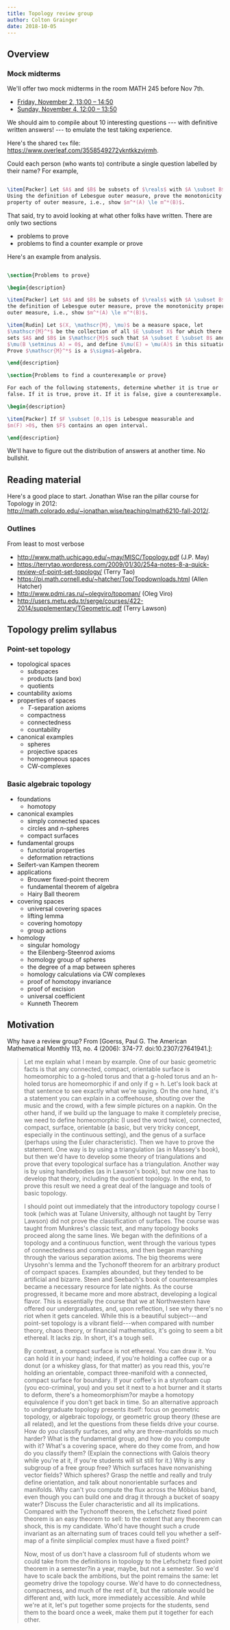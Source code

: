 ```yaml
---
title: Topology review group
author: Colton Grainger
date: 2018-10-05
---
```


## Overview

### Mock midterms

We'll offer two mock midterms in the room MATH 245 before Nov 7th.

- [Friday, November 2, 13:00 – 14:50](https://calendar.google.com/event?action=TEMPLATE&tmeid=MDAwcTltN20zOW9rbzFqcGRwbGpxcThtcjYgY29ncjQ2NDNAY29sb3JhZG8uZWR1&tmsrc=cogr4643%40colorado.edu)
- [Sunday, November 4, 12:00 – 13:50](https://calendar.google.com/event?action=TEMPLATE&tmeid=NXBiMmx1bGVlY291bWIwZm85ajllbmJtY2MgY29ncjQ2NDNAY29sb3JhZG8uZWR1&tmsrc=cogr4643%40colorado.edu)

We should aim to compile about 10 interesting questions --- with definitive written answers! --- to emulate the test taking experience. 

Here's the shared `tex` file: <https://www.overleaf.com/3558549272ykntkkzvjrmh>.

Could each person (who wants to) contribute a single question labelled by their name? For example,

```latex

\item[Packer] Let $A$ and $B$ be subsets of $\reals$ with $A \subset B$.
Using the definition of Lebesgue outer measure, prove the monotonicity
property of outer measure, i.e., show $m^*(A) \le m^*(B)$.

```

That said, try to avoid looking at what other folks have written. There are only two sections

- problems to prove
- problems to find a counter example or prove

Here's an example from analysis.

```latex

\section{Problems to prove}

\begin{description}

\item[Packer] Let $A$ and $B$ be subsets of $\reals$ with $A \subset B$. Using
the definition of Lebesgue outer measure, prove the monotonicity property of
outer measure, i.e., show $m^*(A) \le m^*(B)$. 

\item[Rudin] Let $(X, \mathscr{M}, \mu)$ be a measure space, let
$\mathscr{M}^*$ be the collection of all $E \subset X$ for which there exist
sets $A$ and $B$ in $\mathscr{M}$ such that $A \subset E \subset B$ and 
$\mu(B \setminus A) = 0$, and define $\mu(E) = \mu(A)$ in this situation. 
Prove $\mathscr{M}^*$ is a $\sigma$-algebra.

\end{description}

\section{Problems to find a counterexample or prove}

For each of the following statements, determine whether it is true or
false. If it is true, prove it. If it is false, give a counterexample.

\begin{description}

\item[Packer] If $F \subset [0,1]$ is Lebesgue measurable and 
$m(F) >0$, then $F$ contains an open interval.

\end{description}
```

We'll have to figure out the distribution of answers at another time. No bullshit.

## Reading material

Here's a good place to start. Jonathan Wise ran the pillar course for Topology in 2012: <http://math.colorado.edu/~jonathan.wise/teaching/math6210-fall-2012/>.

### Outlines

From least to most verbose

- <http://www.math.uchicago.edu/~may/MISC/Topology.pdf> (J.P. May)
- <https://terrytao.wordpress.com/2009/01/30/254a-notes-8-a-quick-review-of-point-set-topology/> (Terry Tao)
- <https://pi.math.cornell.edu/~hatcher/Top/Topdownloads.html> (Allen Hatcher)
- <http://www.pdmi.ras.ru/~olegviro/topoman/> (Oleg Viro)
- <http://users.metu.edu.tr/serge/courses/422-2014/supplementary/TGeometric.pdf> (Terry Lawson)

## Topology prelim syllabus

### Point-set topology

- topological spaces
    - subspaces
    - products (and box)
    - quotients
- countability axioms
- properties of spaces
    - $T$-separation axioms
    - compactness
    - connectedness
    - countability
- canonical examples
    - spheres
    - projective spaces
    - homogeneous spaces
    - CW-complexes

### Basic algebraic topology

- foundations
    - homotopy
- canonical examples
    - simply connected spaces
    - circles and $n$-spheres
    - compact surfaces
- fundamental groups
    - functorial properties
    - deformation retractions
- Seifert-van Kampen theorem
- applications
    - Brouwer fixed-point theorem
    - fundamental theorem of algebra
    - Hairy Ball theorem
- covering spaces
    - universal covering spaces
    - lifting lemma
    - covering homotopy
    - group actions
- homology
    - singular homology
    - the Eilenberg-Steenrod axioms
    - homology group of spheres
    - the degree of a map between spheres
    - homology calculations via CW complexes
    - proof of homotopy invariance
    - proof of excision
    - universal coefficient 
    - Kunneth Theorem

## Motivation

Why have a review group? From [Goerss, Paul G. The American Mathematical Monthly 113, no. 4 (2006): 374-77. doi:10.2307/27641941.]:

> Let me explain what I mean by example. One of our basic geometric facts is that any connected, compact, orientable surface is homeomorphic to a g-holed torus and that a g-holed torus and an h-holed torus are homeomorphic if and only if g = h. Let's look back at that sentence to see exactly what we're saying. On the one hand, it's a statement you can explain in a coffeehouse, shouting over the music and the crowd, with a few simple pictures on a napkin. On the other hand, if we build up the language to make it completely precise, we need to define homeomorphic (I used the word twice), connected, compact, surface, orientable (a basic, but very tricky concept, especially in the continuous setting), and the genus of a surface (perhaps using the Euler characteristic). Then we have to prove the statement. One way is by using a triangulation (as in Massey's book), but then we'd have to develop some theory of triangulations and prove that every topological surface has a triangulation. Another way is by using handlebodies (as in Lawson's book), but now one has to develop that theory, including the quotient topology. In the end, to prove this result we need a great deal of the language and tools of basic topology.
>
>  I should point out immediately that the introductory topology course I took (which was at Tulane University, although not taught by Terry Lawson) did not prove the classification of surfaces. The course was taught from Munkres's classic text, and many topology books proceed along the same lines. We began with the definitions of a topology and a continuous function, went through the various types of connectedness and compactness, and then began marching through the various separation axioms. The big theorems were Urysohn's lemma and the Tychonoff theorem for an arbitrary product of compact spaces. Examples abounded, but they tended to be artificial and bizarre. Steen and Seebach's book of counterexamples became a necessary resource for late nights. As the course progressed, it became more and more abstract, developing a logical flavor. This is essentially the course that we at Northwestern have offered our undergraduates, and, upon reflection, I see why there's no riot when it gets canceled. While this is a beautiful subject---and point-set topology is a vibrant field---when compared with number theory, chaos theory, or financial mathematics, it's going to seem a bit ethereal. It lacks zip. In short, it's a tough sell. 
>
> By contrast, a compact surface is not ethereal. You can draw it. You can hold it in your hand; indeed, if you're holding a coffee cup or a donut (or a whiskey glass, for that matter) as you read this, you're holding an orientable, compact three-manifold with a connected, compact surface for boundary. If your coffee's in a styrofoam cup (you eco-criminal, you) and you set it next to a hot burner and it starts to deform, there's a homeomorphism?or maybe a homotopy equivalence if you don't get back in time. So an alternative approach to undergraduate topology presents itself: focus on geometric topology, or algebraic topology, or geometric group theory (these are all related), and let the questions from these fields drive your course. How do you classify surfaces, and why are three-manifolds so much harder? What is the fundamental group, and how do you compute with it? What's a covering space, where do they come from, and how do you classify them? (Explain the connections with Galois theory while you're at it, if you're students will sit still for it.) Why is any subgroup of a free group free? Which surfaces have nonvanishing vector fields? Which spheres? Grasp the nettle and really and truly define orientation, and talk about nonorientable surfaces and manifolds. Why can't you compute the flux across the Möbius band, even though you can build one and drag it through a bucket of soapy water? Discuss the Euler characteristic and all its implications. Compared with the Tychonoff theorem, the Lefschetz fixed point theorem is an easy theorem to sell: to the extent that any theorem can shock, this is my candidate. Who'd have thought such a crude invariant as an alternating sum of traces could tell you whether a self-map of a finite simplicial complex must have a fixed point?
>
> Now, most of us don't have a classroom full of students whom we could take from the definitions in topology to the Lefschetz fixed point theorem in a semester?in a year, maybe, but not a semester. So we'd have to scale back the ambitions, but the point remains the same: let geometry drive the topology course. We'd have to do connectedness, compactness, and much of the rest of it, but the rationale would be different and, with luck, more immediately accessible. And while we're at it, let's put together some projects for the students, send them to the board once a week, make them put it together for each other.
